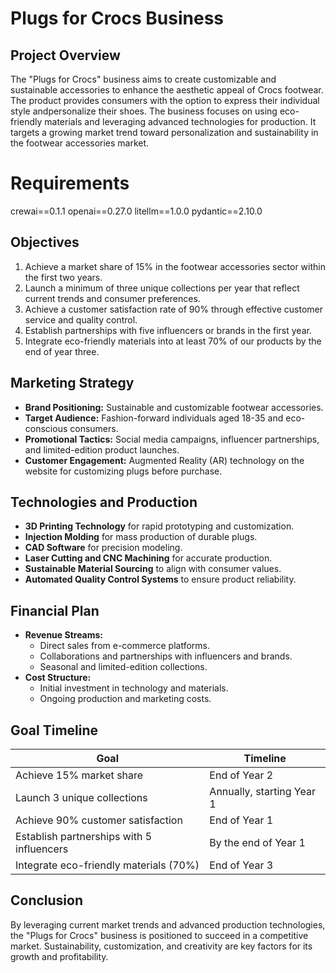 # Plugs for Crocs Business

## Project Overview
The "Plugs for Crocs" business aims to create customizable and sustainable accessories to enhance the aesthetic appeal of Crocs footwear.
The product provides consumers with the option to express their individual style andpersonalize their shoes. 
The business focuses on using eco-friendly materials and leveraging advanced technologies for production. It targets a growing
market trend toward personalization and sustainability in the footwear accessories market.
# Requirements

crewai==0.1.1
openai==0.27.0
litellm==1.0.0
pydantic==2.10.0 

## Objectives
1. Achieve a market share of 15% in the footwear accessories sector within the first two years.
2. Launch a minimum of three unique collections per year that reflect current trends and consumer preferences.
3. Achieve a customer satisfaction rate of 90% through effective customer service and quality control.
4. Establish partnerships with five influencers or brands in the first year.
5. Integrate eco-friendly materials into at least 70% of our products by the end of year three.

## Marketing Strategy
- **Brand Positioning:** Sustainable and customizable footwear accessories.
- **Target Audience:** Fashion-forward individuals aged 18-35 and eco-conscious consumers.
- **Promotional Tactics:** Social media campaigns, influencer partnerships, and limited-edition product launches.
- **Customer Engagement:** Augmented Reality (AR) technology on the website for customizing plugs before purchase.

## Technologies and Production
- **3D Printing Technology** for rapid prototyping and customization.
- **Injection Molding** for mass production of durable plugs.
- **CAD Software** for precision modeling.
- **Laser Cutting and CNC Machining** for accurate production.
- **Sustainable Material Sourcing** to align with consumer values.
- **Automated Quality Control Systems** to ensure product reliability.

## Financial Plan
- **Revenue Streams:**
  - Direct sales from e-commerce platforms.
  - Collaborations and partnerships with influencers and brands.
  - Seasonal and limited-edition collections.
- **Cost Structure:**
  - Initial investment in technology and materials.
  - Ongoing production and marketing costs.

## Goal Timeline
| Goal                                          | Timeline                       |
|-----------------------------------------------|--------------------------------|
| Achieve 15% market share                      | End of Year 2                  |
| Launch 3 unique collections                   | Annually, starting Year 1      |
| Achieve 90% customer satisfaction             | End of Year 1                  |
| Establish partnerships with 5 influencers     | By the end of Year 1           |
| Integrate eco-friendly materials (70%)        | End of Year 3                  |

## Conclusion
By leveraging current market trends and advanced production technologies, the "Plugs for Crocs" business is positioned to succeed in a competitive market. Sustainability, customization, and creativity are key factors for its growth and profitability.
